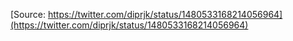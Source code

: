 [Source: https://twitter.com/diprjk/status/1480533168214056964](https://twitter.com/diprjk/status/1480533168214056964)